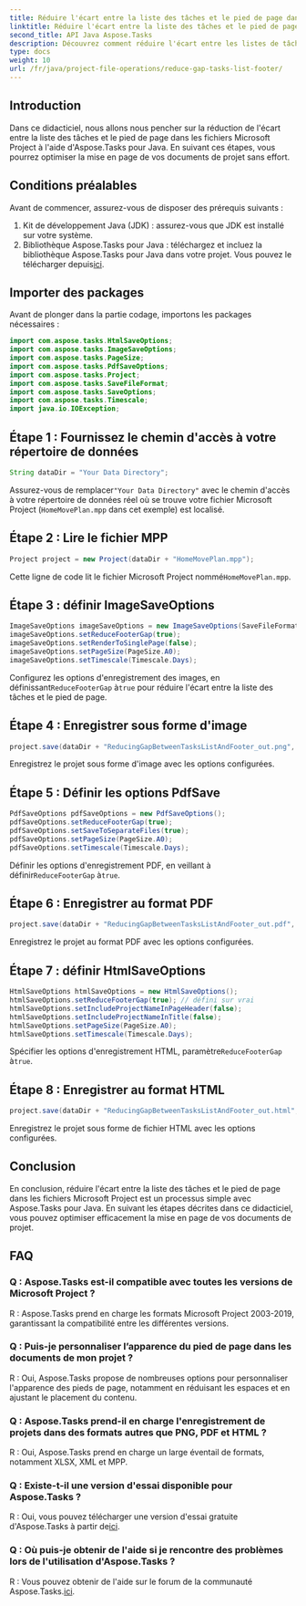```yaml
---
title: Réduire l'écart entre la liste des tâches et le pied de page dans Aspose.Tasks
linktitle: Réduire l'écart entre la liste des tâches et le pied de page dans Aspose.Tasks
second_title: API Java Aspose.Tasks
description: Découvrez comment réduire l'écart entre les listes de tâches et les pieds de page de MS Project à l'aide d'Aspose.Tasks pour Java. Optimisez la mise en page des documents de projet sans effort.
type: docs
weight: 10
url: /fr/java/project-file-operations/reduce-gap-tasks-list-footer/
---
```

## Introduction
Dans ce didacticiel, nous allons nous pencher sur la réduction de l'écart entre la liste des tâches et le pied de page dans les fichiers Microsoft Project à l'aide d'Aspose.Tasks pour Java. En suivant ces étapes, vous pourrez optimiser la mise en page de vos documents de projet sans effort.
## Conditions préalables
Avant de commencer, assurez-vous de disposer des prérequis suivants :
1. Kit de développement Java (JDK) : assurez-vous que JDK est installé sur votre système.
2.  Bibliothèque Aspose.Tasks pour Java : téléchargez et incluez la bibliothèque Aspose.Tasks pour Java dans votre projet. Vous pouvez le télécharger depuis[ici](https://releases.aspose.com/tasks/java/).

## Importer des packages
Avant de plonger dans la partie codage, importons les packages nécessaires :
```java
import com.aspose.tasks.HtmlSaveOptions;
import com.aspose.tasks.ImageSaveOptions;
import com.aspose.tasks.PageSize;
import com.aspose.tasks.PdfSaveOptions;
import com.aspose.tasks.Project;
import com.aspose.tasks.SaveFileFormat;
import com.aspose.tasks.SaveOptions;
import com.aspose.tasks.Timescale;
import java.io.IOException;
```
## Étape 1 : Fournissez le chemin d'accès à votre répertoire de données
```java
String dataDir = "Your Data Directory";
```
 Assurez-vous de remplacer`"Your Data Directory"` avec le chemin d'accès à votre répertoire de données réel où se trouve votre fichier Microsoft Project (`HomeMovePlan.mpp` dans cet exemple) est localisé.
## Étape 2 : Lire le fichier MPP
```java
Project project = new Project(dataDir + "HomeMovePlan.mpp");
```
 Cette ligne de code lit le fichier Microsoft Project nommé`HomeMovePlan.mpp`.
## Étape 3 : définir ImageSaveOptions
```java
ImageSaveOptions imageSaveOptions = new ImageSaveOptions(SaveFileFormat.Png);
imageSaveOptions.setReduceFooterGap(true);
imageSaveOptions.setRenderToSinglePage(false);
imageSaveOptions.setPageSize(PageSize.A0);
imageSaveOptions.setTimescale(Timescale.Days);
```
 Configurez les options d'enregistrement des images, en définissant`ReduceFooterGap` à`true` pour réduire l'écart entre la liste des tâches et le pied de page.
## Étape 4 : Enregistrer sous forme d'image
```java
project.save(dataDir + "ReducingGapBetweenTasksListAndFooter_out.png", (SaveOptions) imageSaveOptions);
```
Enregistrez le projet sous forme d'image avec les options configurées.
## Étape 5 : Définir les options PdfSave
```java
PdfSaveOptions pdfSaveOptions = new PdfSaveOptions();
pdfSaveOptions.setReduceFooterGap(true);
pdfSaveOptions.setSaveToSeparateFiles(true);
pdfSaveOptions.setPageSize(PageSize.A0);
pdfSaveOptions.setTimescale(Timescale.Days);
```
 Définir les options d'enregistrement PDF, en veillant à définir`ReduceFooterGap` à`true`.
## Étape 6 : Enregistrer au format PDF
```java
project.save(dataDir + "ReducingGapBetweenTasksListAndFooter_out.pdf", (SaveOptions) pdfSaveOptions);
```
Enregistrez le projet au format PDF avec les options configurées.
## Étape 7 : définir HtmlSaveOptions
```java
HtmlSaveOptions htmlSaveOptions = new HtmlSaveOptions();
htmlSaveOptions.setReduceFooterGap(true); // défini sur vrai
htmlSaveOptions.setIncludeProjectNameInPageHeader(false);
htmlSaveOptions.setIncludeProjectNameInTitle(false);
htmlSaveOptions.setPageSize(PageSize.A0);
htmlSaveOptions.setTimescale(Timescale.Days);
```
 Spécifier les options d'enregistrement HTML, paramètre`ReduceFooterGap` à`true`.
## Étape 8 : Enregistrer au format HTML
```java
project.save(dataDir + "ReducingGapBetweenTasksListAndFooter_out.html", htmlSaveOptions);
```
Enregistrez le projet sous forme de fichier HTML avec les options configurées.

## Conclusion
En conclusion, réduire l'écart entre la liste des tâches et le pied de page dans les fichiers Microsoft Project est un processus simple avec Aspose.Tasks pour Java. En suivant les étapes décrites dans ce didacticiel, vous pouvez optimiser efficacement la mise en page de vos documents de projet.

## FAQ

### Q : Aspose.Tasks est-il compatible avec toutes les versions de Microsoft Project ?

R : Aspose.Tasks prend en charge les formats Microsoft Project 2003-2019, garantissant la compatibilité entre les différentes versions.

### Q : Puis-je personnaliser l’apparence du pied de page dans les documents de mon projet ?

R : Oui, Aspose.Tasks propose de nombreuses options pour personnaliser l'apparence des pieds de page, notamment en réduisant les espaces et en ajustant le placement du contenu.

### Q : Aspose.Tasks prend-il en charge l'enregistrement de projets dans des formats autres que PNG, PDF et HTML ?

R : Oui, Aspose.Tasks prend en charge un large éventail de formats, notamment XLSX, XML et MPP.

### Q : Existe-t-il une version d'essai disponible pour Aspose.Tasks ?

 R : Oui, vous pouvez télécharger une version d'essai gratuite d'Aspose.Tasks à partir de[ici](https://releases.aspose.com/).

### Q : Où puis-je obtenir de l'aide si je rencontre des problèmes lors de l'utilisation d'Aspose.Tasks ?

 R : Vous pouvez obtenir de l'aide sur le forum de la communauté Aspose.Tasks.[ici](https://forum.aspose.com/c/tasks/15).